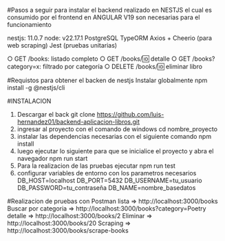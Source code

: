 

#Pasos a seguir para instalar el backend realizado en NESTJS el cual es consumido por el frontend en ANGULAR V19 son necesarias para el funcionamiento

nestjs: 11.0.7
node: v22.17.1
PostgreSQL
TypeORM
Axios + Cheerio (para web scraping)
Jest (pruebas unitarias)

○ GET /books: listado completo
○ GET /books/:id: detalle
○ GET /books?category=x: filtrado por categoría
○ DELETE /books/:id: eliminar libro

#Requistos para obtener el backen de nestjs
Instalar globalmente 
npm install -g @nestjs/cli

#INSTALACION

1) Descargar el back  git clone https://github.com/luis-hernandez01/backend-aplicacion-libros.git
2) ingresar al proyecto con el comando de windows cd nombre_proyecto
3) instalar las dependencias necesarias con el siguiente comando npm install
4) luego ejecutar lo siguiente para que se inicialice el proyecto y abra el navegador 
npm run start
 5) Para la realizacion de las pruebas ejecutar npm run test
 6) configurar variables de entorno con los parametros necesarios
DB_HOST=localhost
DB_PORT=5432
DB_USERNAME=tu_usuario
DB_PASSWORD=tu_contraseña
DB_NAME=nombre_basedatos


#Realizacion de pruebas con Postman
lista                   =>        http://localhost:3000/books
Buscar por categoria    =>        http://localhost:3000/books?category=Poetry
detalle                 =>        http://localhost:3000/books/2
Eliminar                =>        http://localhost:3000/books/20
Scraping                =>        http://localhost:3000/books/scrape-books
